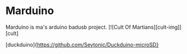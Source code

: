 # Marduino 
Marduino is ma's arduino badusb project. [![Cult Of Martians][cult-img]][cult]

[duckduino]{https://github.com/Seytonic/Duckduino-microSD}
